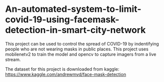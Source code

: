 # An-automated-system-to-limit-covid-19-using-facemask-detection-in-smart-city-network

This project can be used to control the spread of COVID-19 by indentifying people who are not wearing masks in public places. This project uses mobilenetv2 to train the model and opencv to capture imagers from a live stream.

The dataset for this project is downloaded from kaggle: https://www.kaggle.com/andrewmvd/face-mask-detection
